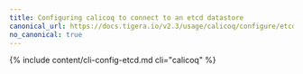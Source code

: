 ```yaml
---
title: Configuring calicoq to connect to an etcd datastore
canonical_url: https://docs.tigera.io/v2.3/usage/calicoq/configure/etcd
no_canonical: true
---
```


{% include content/cli-config-etcd.md cli="calicoq" %}

